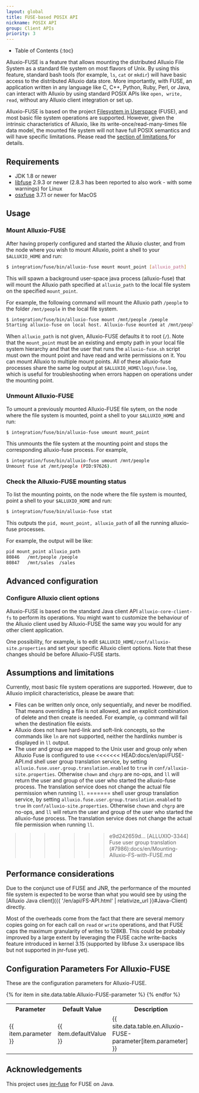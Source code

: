 ```yaml
---
layout: global
title: FUSE-based POSIX API
nickname: POSIX API
group: Client APIs
priority: 3
---
```


* Table of Contents
{:toc}

Alluxio-FUSE is a feature that allows mounting the distributed Alluxio File System as a standard
file system on most flavors of Unix. By using this feature, standard bash tools (for example, `ls`,
`cat` or `mkdir`) will have basic access to the distributed Alluxio data store. More importantly,
with FUSE, an application written in any language like C, C++, Python, Ruby, Perl, or Java, can
interact with Alluxio by using standard POSIX APIs like `open, write, read`, without any Alluxio
client integration or set up.

Alluxio-FUSE is based on the project [Filesystem in Userspace](http://fuse.sourceforge.net/) (FUSE),
and most basic file system operations are supported. However, given the intrinsic characteristics of
Alluxio, like its write-once/read-many-times file data model, the mounted file system will not have
full POSIX semantics and will have specific limitations.  Please read the [section of limitations
](#assumptions-and-limitations) for details.

## Requirements

* JDK 1.8 or newer
* [libfuse](https://github.com/libfuse/libfuse) 2.9.3 or newer (2.8.3 has been
  reported to also work - with some warnings) for Linux
* [osxfuse](https://osxfuse.github.io/) 3.7.1 or newer for MacOS

## Usage

### Mount Alluxio-FUSE

After having properly configured and started the Alluxio cluster, and from the node where you wish
to mount Alluxio, point a shell to your `$ALLUXIO_HOME` and run:

```bash
$ integration/fuse/bin/alluxio-fuse mount mount_point [alluxio_path]
```

This will spawn a background user-space java process (alluxio-fuse) that will mount the Alluxio path
specified at `alluxio_path` to the local file system on the specified `mount_point`.

For example, the following command will mount the Alluxio path `/people` to the folder `/mnt/people`
in the local file system.

```bash
$ integration/fuse/bin/alluxio-fuse mount /mnt/people /people
Starting alluxio-fuse on local host. Alluxio-fuse mounted at /mnt/people. See /lib/alluxio/logs/fuse.log for logs
```

When `alluxio_path` is not given, Alluxio-FUSE defaults it to root (`/`). Note that the
`mount_point` must be an existing and empty path in your local file system hierarchy and that the
user that runs the `alluxio-fuse.sh` script must own the mount point and have read and write
permissions on it. You can mount Alluxio to multiple mount points. All of these alluxio-fuse
processes share the same log output at `$ALLUXIO_HOME\logs\fuse.log`, which is useful for
troubleshooting when errors happen on operations under the mounting point.

### Unmount Alluxio-FUSE

To umount a previously mounted Alluxio-FUSE file sytem, on the node where the file system is
mounted, point a shell to your `$ALLUXIO_HOME` and run:

```bash
$ integration/fuse/bin/alluxio-fuse umount mount_point
```

This unmounts the file system at the mounting point and stops the corresponding alluxio-fuse
process. For example,

```bash
$ integration/fuse/bin/alluxio-fuse umount /mnt/people
Unmount fuse at /mnt/people (PID:97626).
```

### Check the Alluxio-FUSE mounting status

To list the mounting points, on the node where the file system is mounted, point a shell to your
`$ALLUXIO_HOME` and run:

```bash
$ integration/fuse/bin/alluxio-fuse stat
```

This outputs the `pid, mount_point, alluxio_path` of all the running alluxio-fuse processes.

For example, the output will be like:

```bash
pid	mount_point	alluxio_path
80846	/mnt/people	/people
80847	/mnt/sales	/sales
```

## Advanced configuration

### Configure Alluxio client options

Alluxio-FUSE is based on the standard Java client API `alluxio-core-client-fs` to perform its
operations. You might want to customize the behaviour of the Alluxio client used by Alluxio-FUSE the
same way you would for any other client application.

One possibility, for example, is to edit `$ALLUXIO_HOME/conf/alluxio-site.properties` and set your
specific Alluxio client options. Note that these changes should be before Alluxio-FUSE starts.

## Assumptions and limitations

Currently, most basic file system operations are supported. However, due to Alluxio implicit
characteristics, please be aware that:

* Files can be written only once, only sequentially, and never be modified. That means overriding a
  file is not allowed, and an explicit combination of delete and then create is needed. For example,
  `cp` command will fail when the destination file exists.
* Alluxio does not have hard-link and soft-link concepts, so the commands like `ln` are not supported,
  neither the hardlinks number is displayed in `ll` output.
* The user and group are mapped to the Unix user and group only when Alluxio Fuse is configured to use
<<<<<<< HEAD:docs/en/api/FUSE-API.md
  shell user group translation service, by setting `alluxio.fuse.user.group.translation.enabled` to `true`
  in `conf/alluxio-site.properties`. Otherwise `chown` and `chgrp` are no-ops, and `ll` will return the
  user and group of the user who started the alluxio-fuse process. The translation service
  does not change the actual file permission when running `ll`.
=======
  shell user group translation service, by setting `alluxio.fuse.user.group.translation.enabled` to `true` 
  in `conf/alluxio-site.properties`. Otherwise `chown` and `chgrp` are no-ops, and `ll` will return the
  user and group of the user who started the alluxio-fuse process. The translation service
  does not change the actual file permission when running `ll`. 
>>>>>>> e9d242659d... [ALLUXIO-3344] Fuse user group translation (#7986):docs/en/Mounting-Alluxio-FS-with-FUSE.md

## Performance considerations

Due to the conjunct use of FUSE and JNR, the performance of the mounted file system is expected to
be worse than what you would see by using the
[Alluxio Java client]({{ '/en/api/FS-API.html' | relativize_url }}#Java-Client) directly.

Most of the overheads come from the fact that there are several memory copies going on for each call
on `read` or `write` operations, and that FUSE caps the maximum granularity of writes to 128KB. This
could be probably improved by a large extent by leveraging the FUSE cache write-backs feature
introduced in kernel 3.15 (supported by libfuse 3.x userspace libs but not supported in jnr-fuse yet).

## Configuration Parameters For Alluxio-FUSE

These are the configuration parameters for Alluxio-FUSE.

<table class="table table-striped">
<tr><th>Parameter</th><th>Default Value</th><th>Description</th></tr>
{% for item in site.data.table.Alluxio-FUSE-parameter %}
  <tr>
    <td>{{ item.parameter }}</td>
    <td>{{ item.defaultValue }}</td>
    <td>{{ site.data.table.en.Alluxio-FUSE-parameter[item.parameter] }}</td>
  </tr>
{% endfor %}
</table>

## Acknowledgements

This project uses [jnr-fuse](https://github.com/SerCeMan/jnr-fuse) for FUSE on Java.
